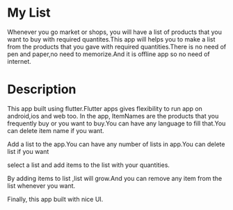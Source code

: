 # My List
Whenever you go market or shops, you will have a list of products that you want to buy with required quantites.This app will helps you to make a list from the products that you gave with required quantities.There is no need of pen and paper,no need to memorize.And it is offline app so no need of internet.

# Description
This app built using flutter.Flutter apps gives flexibility to run app on android,ios and web too.
In the app,
ItemNames are the products that you frequently buy or you want to buy.You can have any language to fill that.You can delete item name if you want.

Add a list to the app.You can have any number of lists in app.You can delete list if you want

select a list and add items to the list with your quantities.

By adding items to list ,list will grow.And you can remove any item from the list whenever you want.

Finally, this app built with nice UI.
